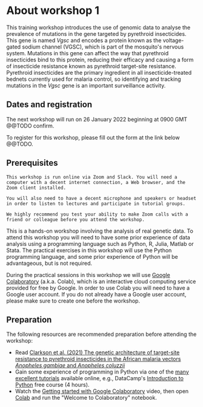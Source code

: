 # About workshop 1

This training workshop introduces the use of genomic data to analyse the prevalence of mutations in the gene targeted by pyrethroid insecticides. This gene is named *Vgsc* and encodes a protein known as the voltage-gated sodium channel (VGSC), which is part of the mosquito's nervous system. Mutations in this gene can affect the way that pyrethroid insecticides bind to this protein, reducing their efficacy and causing a form of insecticide resistance known as pyrethroid target-site resistance. Pyrethroid insecticides are the primary ingredient in all insecticide-treated bednets currently used for malaria control, so identifying and tracking mutations in the *Vgsc* gene is an important surveillance activity.

## Dates and registration

The next workshop will run on 26 January 2022 beginning at 0900 GMT @@TODO confirm. 

To register for this workshop, please fill out the form at the link below @@TODO.

## Prerequisites

```{note}
This workshop is run online via Zoom and Slack. You will need a computer with a decent internet connection, a Web browser, and the Zoom client installed. 

You will also need to have a decent microphone and speakers or headset in order to listen to lectures and participate in tutorial groups. 

We highly recommend you test your ability to make Zoom calls with a friend or colleague before you attend the workshop.
```

This is a hands-on workshop involving the analysis of real genetic data. To attend this workshop you will need to have some prior experience of data analysis using a programming language such as Python, R, Julia, Matlab or Stata. The practical exercises in this workshop will use the Python programming language, and some prior experience of Python will be advantageous, but is not required.

During the practical sessions in this workshop we will use [Google Colaboratory](https://colab.research.google.com/) (a.k.a. Colab), which is an interactive cloud computing service provided for free by Google. In order to use Colab you will need to have a Google user account. If you do not already have a Google user account, please make sure to create one before the workshop.

## Preparation

The following resources are recommended preparation before attending the workshop:

* Read [Clarkson et al. (2021) The genetic architecture of target-site resistance to pyrethroid insecticides in the African malaria vectors *Anopheles gambiae* and *Anopheles coluzzii*](https://doi.org/10.1111/mec.15845)
* Gain some experience of programming in Python via one of the [many excellent tutorials](https://wiki.python.org/moin/BeginnersGuide/NonProgrammers) available online, e.g., DataCamp's [Introduction to Python](https://www.datacamp.com/courses/intro-to-python-for-data-science?utm_source=learnpython_com&utm_campaign=learnpython_tutorials) free course (4 hours). 
* Watch the [Getting started with Google Colaboratory](https://youtu.be/inN8seMm7UI) video, then open [Colab](https://colab.research.google.com/) and run the "Welcome to Colaboratory" notebook.
